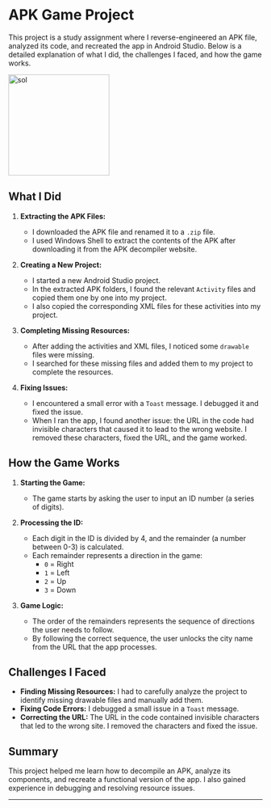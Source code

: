 # APK Game Project

This project is a study assignment where I reverse-engineered an APK file, analyzed its code, and recreated the app in Android Studio. Below is a detailed explanation of what I did, the challenges I faced, and how the game works.



<img src="https://github.com/user-attachments/assets/31010482-46c3-4638-855d-44bcc92bdeb5" alt="sol" width="200"/>




## What I Did

1. **Extracting the APK Files:**
   - I downloaded the APK file and renamed it to a `.zip` file.
   - I used Windows Shell to extract the contents of the APK after downloading it from the APK decompiler website.

2. **Creating a New Project:**
   - I started a new Android Studio project.
   - In the extracted APK folders, I found the relevant `Activity` files and copied them one by one into my project.
   - I also copied the corresponding XML files for these activities into my project.

3. **Completing Missing Resources:**
   - After adding the activities and XML files, I noticed some `drawable` files were missing.
   - I searched for these missing files and added them to my project to complete the resources.

4. **Fixing Issues:**
   - I encountered a small error with a `Toast` message. I debugged it and fixed the issue.
   - When I ran the app, I found another issue: the URL in the code had invisible characters that caused it to lead to the wrong website. I removed these characters, fixed the URL, and the game worked.

## How the Game Works

1. **Starting the Game:**
   - The game starts by asking the user to input an ID number (a series of digits).

2. **Processing the ID:**
   - Each digit in the ID is divided by 4, and the remainder (a number between 0-3) is calculated.
   - Each remainder represents a direction in the game:
     - `0` = Right
     - `1` = Left
     - `2` = Up
     - `3` = Down

3. **Game Logic:**
   - The order of the remainders represents the sequence of directions the user needs to follow.
   - By following the correct sequence, the user unlocks the city name from the URL that the app processes.

## Challenges I Faced

- **Finding Missing Resources:** I had to carefully analyze the project to identify missing drawable files and manually add them.
- **Fixing Code Errors:** I debugged a small issue in a `Toast` message.
- **Correcting the URL:** The URL in the code contained invisible characters that led to the wrong site. I removed the characters and fixed the issue.

## Summary

This project helped me learn how to decompile an APK, analyze its components, and recreate a functional version of the app. I also gained experience in debugging and resolving resource issues.

---
